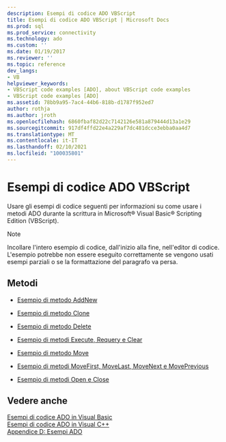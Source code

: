 ```yaml
---
description: Esempi di codice ADO VBScript
title: Esempi di codice ADO VBScript | Microsoft Docs
ms.prod: sql
ms.prod_service: connectivity
ms.technology: ado
ms.custom: ''
ms.date: 01/19/2017
ms.reviewer: ''
ms.topic: reference
dev_langs:
- VB
helpviewer_keywords:
- VBScript code examples [ADO], about VBScript code examples
- VBScript code examples [ADO]
ms.assetid: 78bb9a95-7ac4-44b6-818b-d1787f952ed7
author: rothja
ms.author: jroth
ms.openlocfilehash: 6860fbaf82d22c7142126e581a879444d13a1e29
ms.sourcegitcommit: 917df4ffd22e4a229af7dc481dcce3ebba0aa4d7
ms.translationtype: MT
ms.contentlocale: it-IT
ms.lasthandoff: 02/10/2021
ms.locfileid: "100035801"
---
```

# <a name="ado-code-examples-vbscript"></a>Esempi di codice ADO VBScript
Usare gli esempi di codice seguenti per informazioni su come usare i metodi ADO durante la scrittura in Microsoft® Visual Basic® Scripting Edition (VBScript).  
  
> [!NOTE]
>  Incollare l'intero esempio di codice, dall'inizio alla fine, nell'editor di codice. L'esempio potrebbe non essere eseguito correttamente se vengono usati esempi parziali o se la formattazione del paragrafo va persa.  
  
## <a name="methods"></a>Metodi  
  
-   [Esempio di metodo AddNew](./addnew-method-example-vbscript.md)  
  
-   [Esempio di metodo Clone](./clone-method-example-vbscript.md)  
  
-   [Esempio di metodo Delete](./delete-method-example-vbscript.md)  
  
-   [Esempio di metodi Execute, Requery e Clear](./execute-requery-and-clear-methods-example-vbscript.md)  
  
-   [Esempio di metodo Move](./move-method-example-vbscript.md)  
  
-   [Esempio di metodi MoveFirst, MoveLast, MoveNext e MovePrevious](./movefirst-movelast-movenext-and-moveprevious-methods-example-vbscript.md)  
  
-   [Esempio di metodi Open e Close](./open-and-close-methods-example-vbscript.md)  
  
## <a name="see-also"></a>Vedere anche  
 [Esempi di codice ADO in Visual Basic](./ado-code-examples-in-visual-basic.md)   
 [Esempi di codice ADO in Visual C++](./ado-code-examples-in-visual-c.md)   
 [Appendice D: Esempi ADO](../../guide/appendixes/appendix-d-ado-samples.md)